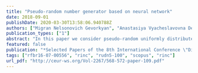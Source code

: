 ```yaml
---
title: "Pseudo-random number generator based on neural network"
date: 2018-09-01
publishDate: 2020-03-30T13:58:06.940788Z
authors: ["Migran Nelsonovich Gevorkyan", "Anastasiya Vyacheslavovna Demidova", "Anna Vladislavovna Korolkova", "Dmitry Sergeevich Kulyabov", "Leonid Antonovich Sevastianov", "Ivan Mikhailovich Gostev"]
publication_types: ["1"]
abstract: "In this paper we consider pseudo-random uniformly distributed number generators, such as xorshift and KISS. We also provide C++ implementation source code snippets of these algorithms and the results of tests made with dieharder utility. We also mention the possibility of parallelization and briefly discuss the idea of neural networks usage for pseudo-random numbers generation."
featured: false
publication: "*Selected Papers of the 8th International Conference \"Distributed Computing and Grid-technologies in Science and Education\"*"
tags: ["rfbr16-07-00556", "rinc", "rudn5-100", "scopus", "rinc"]
url_pdf: "http://ceur-ws.org/Vol-2267/568-572-paper-109.pdf"
---
```


